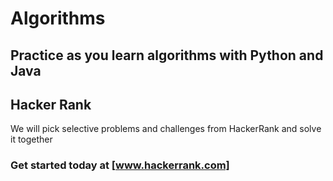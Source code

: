 # Algorithms

## Practice as you learn algorithms with Python and Java 

## Hacker Rank
We will pick selective problems and challenges from HackerRank and solve it together 

### Get started today at [www.hackerrank.com]

